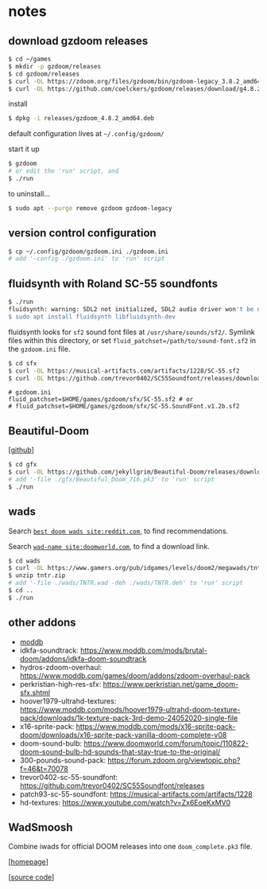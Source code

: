 # notes

## download gzdoom releases

```bash
$ cd ~/games
$ mkdir -p gzdoom/releases
$ cd gzdoom/releases
$ curl -OL https://zdoom.org/files/gzdoom/bin/gzdoom-legacy_3.8.2_amd64.deb
$ curl -OL https://github.com/coelckers/gzdoom/releases/download/g4.8.2/gzdoom_4.8.2_amd64.deb
```

install

```bash
$ dpkg -i releases/gzdoom_4.8.2_amd64.deb
```

default configuration lives at `~/.config/gzdoom/`

start it up

```bash
$ gzdoom
# or edit the 'run' script, and
$ ./run
```

to uninstall...

```bash
$ sudo apt --purge remove gzdoom gzdoom-legacy
```

## version control configuration

```bash
$ cp ~/.config/gzdoom/gzdoom.ini ./gzdoom.ini
# add '-config ./gzdoom.ini' to 'run' script
```

## fluidsynth with Roland SC-55 soundfonts

```bash
$ ./run
fluidsynth: warning: SDL2 not initialized, SDL2 audio driver won't be usable
$ sudo apt install fluidsynth libfluidsynth-dev
```

fluidsynth looks for `sf2` sound font files at `/usr/share/sounds/sf2/`. Symlink files 
within this directory, or set `fluid_patchset=/path/to/sound-font.sf2` in the 
`gzdoom.ini` file.

```bash
$ cd sfx
$ curl -OL https://musical-artifacts.com/artifacts/1228/SC-55.sf2
$ curl -OL https://github.com/trevor0402/SC55Soundfont/releases/download/v1.2b/SC-55.SoundFont.v1.2b.sf2
```

```
# gzdoom.ini
fluid_patchset=$HOME/games/gzdoom/sfx/SC-55.sf2 # or
# fluid_patchset=$HOME/games/gzdoom/sfx/SC-55.SoundFont.v1.2b.sf2
```

## Beautiful-Doom

[[github](https://github.com/jekyllgrim/Beautiful-Doom#readme)]

```bash
$ cd gfx
$ curl -OL https://github.com/jekyllgrim/Beautiful-Doom/releases/download/7.1.6/Beautiful_Doom_716.pk3
# add '-file ./gfx/Beautiful_Doom_716.pk3' to 'run' script
$ ./run
```

## wads

Search [`best doom wads site:reddit.com`](https://www.google.com/search?q=best+doom+wads+site%3Areddit.com), to find recommendations.

Search [`wad-name site:doomworld.com`](https://www.google.com/search?q=tnt+revilution+site%3Adoomworld.com), to find a download link.

```bash
$ cd wads
$ curl -OL https://www.gamers.org/pub/idgames/levels/doom2/megawads/tntr.zip
$ unzip tntr.zip
# add '-file ./wads/TNTR.wad -deh ./wads/TNTR.deh' to 'run' script
$ cd ..
$ ./run
```

## other addons

* [moddb](https://www.moddb.com/games/doom/mods?sort=visitstotal-desc)
* idkfa-soundtrack: https://www.moddb.com/mods/brutal-doom/addons/idkfa-doom-soundtrack
* hydros-zdoom-overhaul: https://www.moddb.com/games/doom/addons/zdoom-overhaul-pack
* perkristian-high-res-sfx: https://www.perkristian.net/game_doom-sfx.shtml
* hoover1979-ultrahd-textures: https://www.moddb.com/mods/hoover1979-ultrahd-doom-texture-pack/downloads/1k-texture-pack-3rd-demo-24052020-single-file
* x16-sprite-pack: https://www.moddb.com/mods/x16-sprite-pack-doom/downloads/x16-sprite-pack-vanilla-doom-complete-v08
* doom-sound-bulb: https://www.doomworld.com/forum/topic/110822-doom-sound-bulb-hd-sounds-that-stay-true-to-the-original/
* 300-pounds-sound-pack: https://forum.zdoom.org/viewtopic.php?f=46&t=70078
* trevor0402-sc-55-soundfont: https://github.com/trevor0402/SC55Soundfont/releases
* patch93-sc-55-soundfont: https://musical-artifacts.com/artifacts/1228
* hd-textures: https://www.youtube.com/watch?v=Zx6EoeKxMV0

## WadSmoosh

Combine iwads for official DOOM releases into one `doom_complete.pk3` file.

[[homepage](https://jp.itch.io/wadsmoosh)]

[[source code](https://heptapod.host/jp-lebreton/wadsmoosh#wadsmoosh-simple-iwad-merge-utility#README)]
